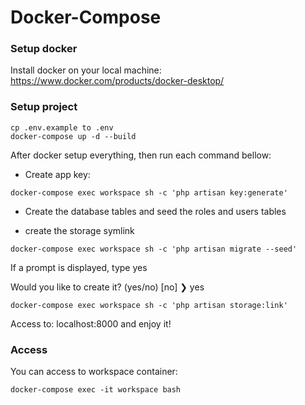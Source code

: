 # Docker-Compose

### Setup docker

Install docker on your local machine: https://www.docker.com/products/docker-desktop/

### Setup project

```
cp .env.example to .env
docker-compose up -d --build
```

After docker setup everything, then run each command bellow:

- Create app key:

```
docker-compose exec workspace sh -c 'php artisan key:generate'
```

- Create the database tables and seed the roles and users tables

- create the storage symlink
```
docker-compose exec workspace sh -c 'php artisan migrate --seed'
```


If a prompt is displayed, type yes

Would you like to create it? (yes/no) [no]
❯ yes


```
docker-compose exec workspace sh -c 'php artisan storage:link'
```

Access to: localhost:8000 and enjoy it!

### Access

You can access to workspace container:

```
docker-compose exec -it workspace bash
```

